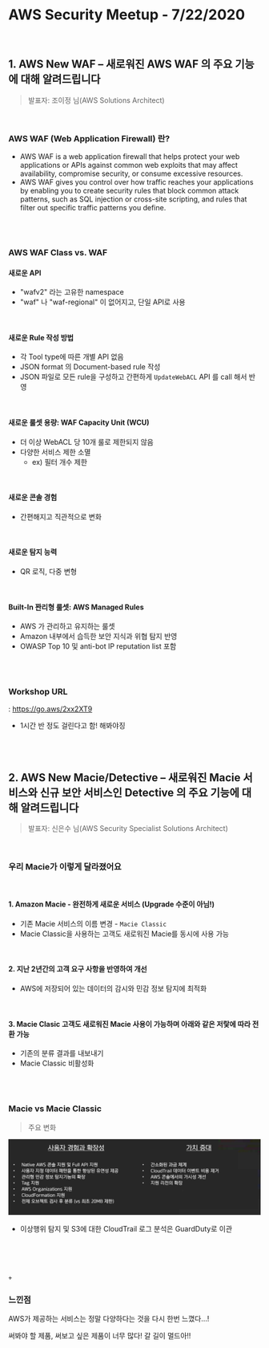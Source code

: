 # AWS Security Meetup - 7/22/2020

<br>

## 1. AWS New WAF – 새로워진 AWS WAF 의 주요 기능에 대해 알려드립니다

> 발표자: 조이정 님(AWS Solutions Architect)

<br>

### AWS WAF (Web Application Firewall) 란?

- AWS WAF is a web application firewall that helps protect your web applications or APIs against common web exploits that may affect availability, compromise security, or consume excessive resources.
- AWS WAF gives you control over how traffic reaches your applications by enabling you to create security rules that block common attack patterns, such as SQL injection or cross-site scripting, and rules that filter out specific traffic patterns you define.

<br>

<br>

### AWS WAF Class vs. WAF

#### 새로운 API

- "wafv2" 라는 고유한 namespace
- "waf" 나 "waf-regional" 이 없어지고, 단일 API로 사용

<br>

#### 새로운 Rule 작성 방법

- 각 Tool type에 따른 개별 API 없음
- JSON format 의 Document-based rule 작성
- JSON 파일로 모든 rule을 구성하고 간편하게 `UpdateWebACL` API 를 call 해서 반영

<br>

#### 새로운 룰셋 용량: WAF Capacity Unit (WCU)

- 더 이상 WebACL 당 10개 룰로 제한되지 않음
- 다양한 서비스 제한 소멸
  - ex) 필터 개수 제한

<br>

#### 새로운 콘솔 경험

- 간편해지고 직관적으로 변화

<br>

#### 새로운 탐지 능력

- QR 로직, 다중 변형

<br>

#### Built-In 꽌리형 룰셋: AWS Managed Rules

- AWS 가 관리하고 유지하는 룰셋
- Amazon 내부에서 습득한 보안 지식과 위협 탐지 반영
- OWASP Top 10 및 anti-bot IP reputation list 포함

<br>

<br>

### Workshop URL

: <https://go.aws/2xx2XT9>

- 1시간 반 정도 걸린다고 함! 해봐야징

<br>

<br>

## 2. AWS New Macie/Detective – 새로워진 Macie 서비스와 신규 보안 서비스인 Detective 의 주요 기능에 대해 알려드립니다

> 발표자: 신은수 님(AWS Security Specialist Solutions Architect)

<br>

### 우리 Macie가 이렇게 달라졌어요

<br>

#### 1. Amazon Macie - 완전하게 새로운 서비스 (Upgrade 수준이 아님!)

- 기존 Macie 서비스의 이름 변경 - `Macie Classic`
- Macie Classic을 사용하는 고객도 새로워진 Macie를 동시에 사용 가능

<br>

#### 2. 지난 2년간의 고객 요구 사항을 반영하여 개선

- AWS에 저장되어 있는 데이터의 감시와 민감 정보 탐지에 최적화

<br>

#### 3. Macie Clasic 고객도 새로워진 Macie 사용이 가능하며 아래와 같은 저랓에 따라 전환 가능

- 기존의 분류 결과를 내보내기
- Macie Classic 비활성화

<br>

<br>

### Macie vs Macie Classic

> 주요 변화

![image-20200723200808822](../../images/image-20200723200808822.png)

- 이상행위 탐지 및 S3에 대한 CloudTrail 로그 분석은 GuardDuty로 이관

<br>

<br>

<br>

`+`

### 느낀점

AWS가 제공하는 서비스는 정말 다양하다는 것을 다시 한번 느꼈다...!

써봐야 할 제품, 써보고 싶은 제품이 너무 많다! 갈 길이 멀드아!!
